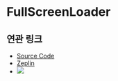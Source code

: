 # FullScreenLoader

## 연관 링크

- <a href="https://github.com/toss/tds-web/blob/master/src/react/components/FullScreenLoader/FullScreenLoader.tsx" target="_blank">Source Code</a>
- <a href="https://zpl.io/brm6mdD" target="_blank">Zeplin</a>
- ![](https://cdn.zeplin.io/5a1b7b191cf622c5d960da17/screens/B857631E-9785-447C-A46E-1C2F70141303.png)
